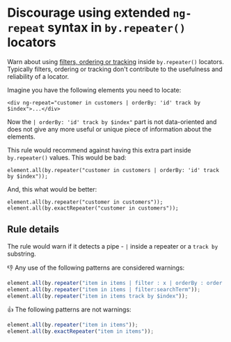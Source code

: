 # Discourage using extended `ng-repeat` syntax in `by.repeater()` locators

Warn about using [filters, ordering or tracking](https://docs.angularjs.org/api/ng/directive/ngRepeat) inside `by.repeater()` locators.
Typically filters, ordering or tracking don't contribute to the usefulness and reliability of a locator.

Imagine you have the following elements you need to locate:

    <div ng-repeat="customer in customers | orderBy: 'id' track by $index">...</div>

Now the `| orderBy: 'id' track by $index"` part is not data-oriented and does not give any more useful or unique piece of information about the elements.

This rule would recommend against having this extra part inside `by.repeater()` values. This would be bad:

    element.all(by.repeater("customer in customers | orderBy: 'id' track by $index"));

And, this what would be better:

    element.all(by.repeater("customer in customers"));
    element.all(by.exactRepeater("customer in customers"));

## Rule details

The rule would warn if it detects a pipe - `|` inside a repeater or a `track by` substring.

:thumbsdown: Any use of the following patterns are considered warnings:

```js
element.all(by.repeater("item in items | filter : x | orderBy : order | limitTo : limit as results"));
element.all(by.repeater("item in items | filter:searchTerm"));
element.all(by.repeater("item in items track by $index"));
```

:thumbsup: The following patterns are not warnings:

```js
element.all(by.repeater("item in items"));
element.all(by.exactRepeater("item in items"));
```
